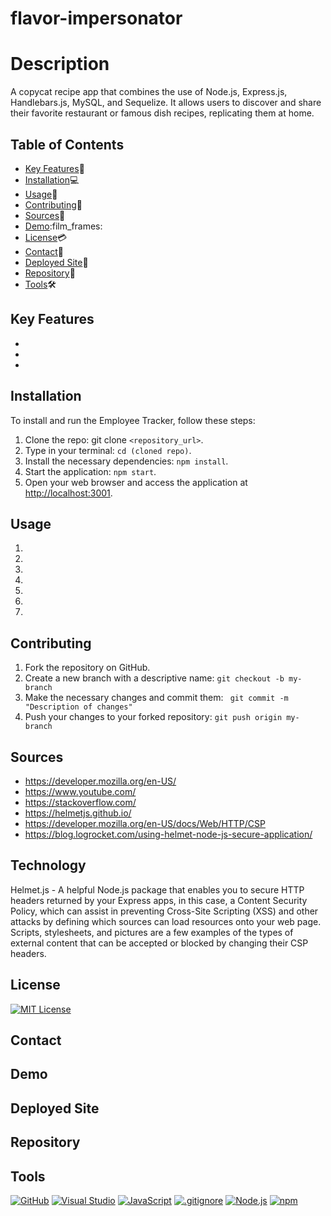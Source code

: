 # flavor-impersonator

# Description
A copycat recipe app  that combines the use of Node.js, Express.js, Handlebars.js, MySQL, and Sequelize. It allows users to discover and share their favorite restaurant or famous dish recipes, replicating them at home. 


## Table of Contents

- [Key Features](#key-features):key:
- [Installation](#installation):computer:
- [Usage](#usage):calling:
- [Contributing](#contributing):scroll:
- [Sources](#sources):mag_right:
- [Demo](#Demo):film_frames:
- [License](#license):credit_card:
- [Contact](#contact):envelope_with_arrow:
- [Deployed Site](#deployedsite):abacus:
- [Repository](#repository):open_file_folder:
- [Tools](#Tools):hammer_and_wrench:

## Key Features <a name="key-features"></a>

-
-
-

## Installation <a name="installation"></a>

To install and run the Employee Tracker, follow these steps: <br>

1. Clone the repo: git clone `<repository_url>`.
2. Type in your terminal: `cd (cloned repo)`.
3. Install the necessary dependencies: `npm install`.
4. Start the application: `npm start`.
5. Open your web browser and access the application at [http://localhost:3001](http://localhost:3001).

## Usage <a name="usage"></a>

1.

2.

3.

4.

5.

6.

7.

## Contributing <a name="contributing"></a>

1. Fork the repository on GitHub.
2. Create a new branch with a descriptive name: `git checkout -b my-branch`
3. Make the necessary changes and commit them: ` git commit -m "Description of changes"`
4. Push your changes to your forked repository: `git push origin my-branch`

## Sources<a name="Sources"></a>

- https://developer.mozilla.org/en-US/
- https://www.youtube.com/
- https://stackoverflow.com/
- https://helmetjs.github.io/
- https://developer.mozilla.org/en-US/docs/Web/HTTP/CSP
- https://blog.logrocket.com/using-helmet-node-js-secure-application/


## Technology <a name="technology"></a>



Helmet.js - A helpful Node.js package that enables you to secure HTTP headers returned by your Express apps, in this case, a Content Security Policy, which can assist in preventing Cross-Site Scripting (XSS) and other attacks by defining which sources can load resources onto your web page. Scripts, stylesheets, and pictures are a few examples of the types of external content that can be accepted or blocked by changing their CSP headers.



## License <a name="license"></a>

[![MIT License](https://img.shields.io/badge/License-MIT-yellow.svg)](https://opensource.org/licenses/MIT)

## Contact <a name="contact"></a>



## Demo <a name="Demo"></a>

## Deployed Site <a name="deployedsite"></a>

## Repository <a name="repository"></a>

## Tools<a name="Tools"></a>

[![GitHub](https://img.shields.io/badge/--181717?logo=github&logoColor=ffffff)](https://github.com/)
[![Visual Studio](https://badgen.net/badge/icon/visualstudio?icon=visualstudio&label)](https://visualstudio.microsoft.com)
[![JavaScript](https://badgen.net/badge/icon/javascript?icon=javascript&label)](https://www.javascript.com/)
[![.gitignore](https://badgen.net/badge/icon/git?icon=git&label)](https://git-scm.com/doc)
[![Node.js](https://badgen.net/badge/icon/nodejs?icon=nodejs&label)](https://nodejs.org/)
[![npm](https://badgen.net/badge/icon/npm?icon=npm&label)](https://npmjs.com/)